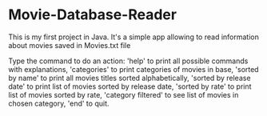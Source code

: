 # Movie-Database-Reader

This is my first project in Java.
It's a simple app allowing to read information about movies saved in Movies.txt file

Type the command to do an action: 
'help' to print all possible commands with explanations,
'categories' to print categories of movies in base,
'sorted by name' to print all movies titles sorted alphabetically,
'sorted by release date' to print list of movies sorted by release date,
'sorted by rate' to print list of movies sorted by rate,
'category filtered' to see list of movies in chosen category,
'end' to quit.
